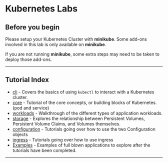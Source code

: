 # Kubernetes Labs

## Before you begin

Please setup your Kubernetes Cluster with **minikube**.
Some add-ons involved in this lab is only available on **minikube**.

If you are not running **minikube**, some extra steps may need to be taken to deploy those add-ons.

---

## Tutorial Index

* [cli](/cli/README.md) - Covers the basics of using `kubectl` to interact with a Kubernetes cluster.
* [core](/core/README.md) - Tutorial of the core concepts, or building blocks of Kubernetes. (pod and service)
* [workloads](/workloads/README.md) - Walkthrough of the different types of application workloads.
* [storage](/storage/README.md) - Explores the relationship between Persistent Volumes, Persistent Volume Claims,
and Volumes themselves.
* [configuration](/configuration/README.md) - Tutorials going over how to use the two Configuration objects
* [ingress](/ingress/README.md) - Tutorials going over how to use ingress
* [Examples](/examples/README.md) - Examples of full blown applications to explore after the tutorials have been
completed.

---

